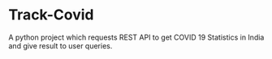 # Track-Covid
A python project which requests REST API to get COVID 19 Statistics in India and give result to user queries.
